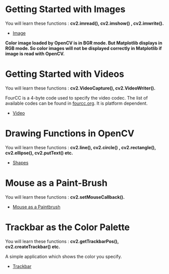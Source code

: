 # Getting Started with Images
You will learn these functions : **cv2.imread(), cv2.imshow() , cv2.imwrite().**

* [Image](Image.py)

**Color image loaded by OpenCV is in BGR mode. But Matplotlib displays in RGB mode. So color images will not be displayed correctly in Matplotlib if image is read with OpenCV.**

# Getting Started with Videos
You will learn these functions : **cv2.VideoCapture(), cv2.VideoWriter().**

FourCC is a 4-byte code used to specify the video codec. The list of available codes can be found in [fourcc.org](http://www.fourcc.org/codecs.php). It is platform dependent. 


* [Video](Video.py)

# Drawing Functions in OpenCV
You will learn these functions : **cv2.line(), cv2.circle() , cv2.rectangle(), cv2.ellipse(), cv2.putText() etc.**

* [Shapes](Shapes.py)

# Mouse as a Paint-Brush
You will learn these functions : **cv2.setMouseCallback().**

* [Mouse as a Paintbrush](Paintbrush.py)

# Trackbar as the Color Palette
You will learn these functions : **cv2.getTrackbarPos(), cv2.createTrackbar() etc.**

A simple application which shows the color you specify. 

* [Trackbar](Trackbar.py)


